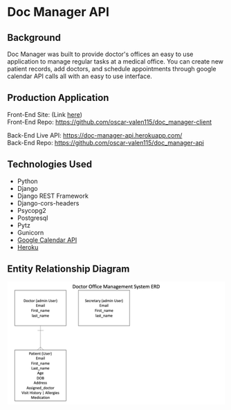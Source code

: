 # Doc Manager API

## Background
Doc Manager was built to provide doctor's offices an easy to use application to manage regular tasks at a medical office. You can create new patient records, add doctors, and schedule appointments through google calendar API calls all with an easy to use interface.

## Production Application
Front-End Site: (Link [here](https://oscar-valen115.github.io/doc_manager-client/))  
Front-End Repo: https://github.com/oscar-valen115/doc_manager-client  

Back-End Live API: https://doc-manager-api.herokuapp.com/  
Back-End Repo: https://github.com/oscar-valen115/doc_manager-api

## Technologies Used
- Python
- Django
- Django REST Framework
- Django-cors-headers
- Psycopg2
- Postgresql
- Pytz
- Gunicorn
- [Google Calendar API](https://developers.google.com/calendar)
- [Heroku](https://www.heroku.com)

## Entity Relationship Diagram  

![ERD](./staticfiles/admin/img/Capstone_Office_Assistant_ERD.jpg)

